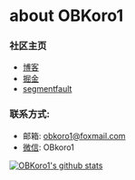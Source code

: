 # about OBKoro1

### 社区主页

* [博客](http://obkoro1.com/web_accumulate/)
* [掘金](https://juejin.cn/user/78820536236951/posts)
* [segmentfault](https://segmentfault.com/u/obkoro1/articles)

### 联系方式:

* 邮箱: obkoro1@foxmail.com
* [微信](https://github.com/OBKoro1/articleImg_src/blob/master/weibo_img_move/005Y4rCogy1fsnslyz5pnj309j0cdgm6.jpg?raw=true): OBkoro1


[![OBKoro1's github stats](https://github-readme-stats.vercel.app/api?username=OBKoro1)](https://github.com/anuraghazra/github-readme-stats)

